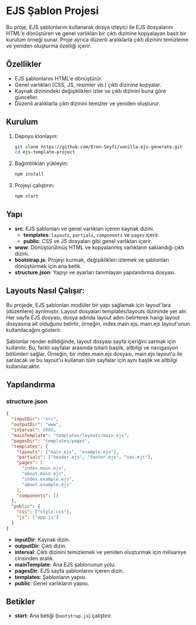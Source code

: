 # EJS Şablon Projesi

Bu proje, EJS şablonlarını kullanarak dosya izleyici ile EJS dosyalarını HTML'e dönüştüren ve genel varlıkları bir çıktı dizinine kopyalayan basit bir kurulum örneği sunar. Proje ayrıca düzenli aralıklarla çıktı dizinini temizleme ve yeniden oluşturma özelliği içerir.

## Özellikler

- EJS şablonlarını HTML'e dönüştürür.
- Genel varlıkları (CSS, JS, resimler vb.) çıktı dizinine kopyalar.
- Kaynak dizinindeki değişiklikleri izler ve çıktı dizinini buna göre günceller.
- Düzenli aralıklarla çıktı dizinini temizler ve yeniden oluşturur.

## Kurulum

1. Depoyu klonlayın:

   ```bash
   git clone https://github.com/Eren-Seyfi/vanilla-ejs-generate.git
   cd ejs-template-project
   ```

2. Bağımlılıkları yükleyin:

   ```bash
   npm install
   ```

3. Projeyi çalıştırın:

   ```bash
   npm start
   ```

## Yapı

- **src**: EJS şablonları ve genel varlıkları içeren kaynak dizini.
  - **templates**: `layouts`, `partials`, `components` ve `pages` içerir.
  - **public**: CSS ve JS dosyaları gibi genel varlıkları içerir.
- **www**: Dönüştürülmüş HTML ve kopyalanmış varlıkların saklandığı çıktı dizini.
- **bootstrap.js**: Projeyi kurmak, değişiklikleri izlemek ve şablonları dönüştürmek için ana betik.
- **structure.json**: Yapıyı ve ayarları tanımlayan yapılandırma dosyası.

## Layouts Nasıl Çalışır:

Bu projede, EJS şablonları modüler bir yapı sağlamak için layout'lara (düzenlere) ayrılmıştır. Layout dosyaları templates/layouts dizininde yer alır. Her sayfa EJS dosyası, dosya adında layout adını belirterek hangi layout dosyasına ait olduğunu belirtir, örneğin, index.main.ejs, main.ejs layout'unun kullanılacağını gösterir.

Şablonlar render edildiğinde, layout dosyası sayfa içeriğini sarmak için kullanılır. Bu, farklı sayfalar arasında tutarlı başlık, altbilgi ve navigasyon bölümleri sağlar. Örneğin, bir index.main.ejs dosyası, main.ejs layout'u ile sarılacak ve bu layout'u kullanan tüm sayfalar için aynı başlık ve altbilgi kullanılacaktır.

## Yapılandırma

### structure.json

```json
{
  "inputDir": "src",
  "outputDir": "www",
  "interval": 5000,
  "mainTemplate": "templates/layouts/main.ejs",
  "pagesDir": "templates/pages",
  "templates": {
    "layouts": ["main.ejs", "example.ejs"],
    "partials": ["header.ejs", "footer.ejs", "nav.ejs"],
    "pages": [
      "index.main.ejs",
      "about.main.ejs",
      "index.example.ejs",
      "about.example.ejs"
    ],
    "components": []
  },
  "public": {
    "css": ["style.css"],
    "js": ["app.js"]
  }
}
```

- **inputDir**: Kaynak dizin.
- **outputDir**: Çıktı dizin.
- **interval**: Çıktı dizinini temizlemek ve yeniden oluşturmak için milisaniye cinsinden aralık.
- **mainTemplate**: Ana EJS şablonunun yolu.
- **pagesDir**: EJS sayfa şablonlarını içeren dizin.
- **templates**: Şablonların yapısı.
- **public**: Genel varlıkların yapısı.

## Betikler

- **start**: Ana betiği (`bootstrap.js`) çalıştırır.
